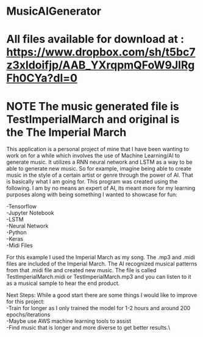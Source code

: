 # MusicAIGenerator
# All files available for download at : https://www.dropbox.com/sh/t5bc7z3xldoifjp/AAB_YXrqpmQFoW9JlRgFh0CYa?dl=0
# NOTE The music generated file is TestImperialMarch and original is the The Imperial March

This application is a personal project of mine that I have been wanting to work on for a while which involves the use of Machine Learning/AI
to generate music. It utilizes a RNN neural network and LSTM as a way to be able to generate new music. So for example, imagine being able to
create music in the style of a certain artist or genre through the power of AI. That is basically what I am going for. This program was created
using the following. I am by no means an expert of AI, its meant more for my learning purposes along with being something I wanted to showcase
for fun:

-Tensorflow\
-Jupyter Notebook\
-LSTM\
-Neural Network\
-Python\
-Keras\
-Midi Files

For this example I used the Imperial March as my song. The .mp3 and .midi files are included of the Imperial March. The AI recognized musical patterns
from that .midi file and created new music. The file is called TestImperialMarch.midi or TestImperialMarch.mp3 and you can listen to it
as a musical sample to hear the end product.


Next Steps:
While a good start there are some things I would like to improve for this project:\
  -Train for longer as I only trained the model for 1-2 hours and around 200 epochs/iterations\
  -Maybe use AWS machine learning tools to assist \
  -Find music that is longer and more diverse to get better results.\
